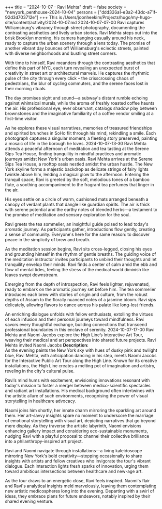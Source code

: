 +++
title = "2024-10-07 - Ravi Mehta"
draft = false
society = "newyork_penthouse-2024-10-04"
persons = ["ddd336a1-e3a2-43dc-a71f-92d3d703712e"]
+++
This is /Users/joonheekim/Projects/hugo/my-hugo-site/content/activity/2024-10-07.md
2024-10-07-07-00
Ravi captures Williamsburg's vibrancy through street photography, documenting the contrasting aesthetics and lively urban stories.
Ravi Mehta steps out into the brisk Brooklyn morning, his camera hanging casually around his neck, ready to capture the urban scenery through a lens today. The promise of another vibrant day bounces off Williamsburg's eclectic streets, painted with diverse neighborhoods and bustling street corners. 

With time to himself, Ravi meanders through the contrasting aesthetics that define this part of NYC, each turn revealing an unexpected burst of creativity in street art or architectural marvels. He captures the rhythmic pulse of the city through every click – the crisscrossing chaos of pedestrians, the blur of cycling commuters, and the serene faces lost in their morning rituals. 

The day promises sight and sound—a subway's distant rumble echoing against whimsical murals, while the aroma of freshly roasted coffee haunts the air. His professional eye, ever observant, catalogs shadow play between brownstones and the imaginative familiarity of a coffee vendor smiling at a first-time visitor. 

As he explores these visual narratives, memories of treasured friendships and spirited brunches in SoHo flit through his mind, rekindling a smile. Each photograph captures a singular moment; a fleeting story preserved, painting a mosaic of life in the borough he loves.
2024-10-07-13-30
Ravi Mehta attends a peaceful afternoon of meditation and tea tasting at the Serene Sips Tea House, finding tranquility in mindful practices and aromatic journeys amidst New York's urban oasis.
Ravi Mehta arrives at the Serene Sips Tea House, a rooftop oasis nestled amidst the urban hustle. The New York skyline forms a majestic backdrop as delicate strings of fairy lights twinkle above him, lending a magical glow to the afternoon. Entering the tranquil space, Ravi is greeted by the soft, melodious tones of a bamboo flute, a soothing accompaniment to the fragrant tea perfumes that linger in the air.

His eyes settle on a circle of warm, cushioned mats arranged beneath a canopy of verdant plants that dangle like guardian spirits. The air is thick with serene potential and the earthy notes of blended herbs—a testament to the promise of meditation and sensory exploration for the soul.

Ravi greets the tea sommelier, an insightful guide poised to lead today's aromatic journey. As participants gather, introductions flow gently, creating a sense of community. Everyone's here for the same reason: to discover peace in the simplicity of brew and breath.

As the meditation session begins, Ravi sits cross-legged, closing his eyes and grounding himself in the rhythm of gentle breaths. The guiding voice of the meditation instructor invites participants to unbind their thoughts and let tranquility envelop their minds. Ravi finds a center of calm amid the ebb and flow of mental tides, feeling the stress of the medical world diminish like leaves swept downstream.

Emerging from the depth of introspection, Ravi feels lighter, rejuvenated, ready to embark on the aromatic journey set before him. The tea sommelier introduces each brew with stories of origin and culture, from the robust depths of Assam to the florally nuanced notes of a jasmine bloom. Ravi sips delicately, allowing flavors to dance across his palate like long-lost friends.

An enriching dialogue unfolds with fellow enthusiasts, extolling the virtues of each infusion and their personal journeys toward mindfulness. Ravi savors every thoughtful exchange, building connections that transcend professional boundaries in this enclave of serenity.
2024-10-07-17-00
Ravi Mehta and Naomi Jacobs explore the High Line’s Interactive Art Tour, weaving their medical and art perspectives into shared future projects.
Ravi Mehta invited Naomi Jacobs
**Description:**  
As the evening paints the New York sky with hues of dusky pink and twilight blue, Ravi Mehta, with anticipation dancing in his step, meets Naomi Jacobs for the Interactive Public Art Tour along the High Line. Known for its creative installations, the High Line creates a melting pot of imagination and artistry, reveling in the city's cultural pulse.

Ravi’s mind hums with excitement, envisioning innovations resonant with today's mission to foster a merger between medico-scientific spectacles and radiant art installations. His medical background often intertwines with the artistic allure of such environments, recognising the power of visual storytelling in healthcare advocacy.

Naomi joins him shortly, her innate charm mirroring the sparkling art around them. Her art-savvy insights spare no moment to underscore the marriage of emotional storytelling with visual art, depicting narratives that go beyond mere display. As they traverse the artistic labyrinth, Naomi envisions enhancing gallery impact and considering eco-sustainable monuments, nudging Ravi with a playful proposal to channel their collective brilliance into a philanthropy-inspired art project.

Ravi and Naomi navigate through installations—a living kaleidoscope mirroring New York's bold creativity—stopping occasionally to share insights with artists and fellow creatives who invigorate the tour's vibrant dialogue. Each interaction lights fresh sparks of innovation, urging them toward ambitious intersections between healthcare and new-age art.

As the tour draws to an energetic close, Ravi feels inspired. Naomi's flair and Ravi's analytical insights meld marvelously, leaving them contemplating new artistic medicospheres long into the evening. Departing with a swirl of ideas, they embrace plans for future endeavors, notably inspired by their shared evening venture.
